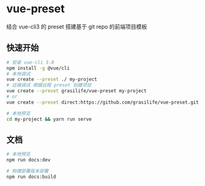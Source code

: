# vue-preset
结合 vue-cli3 的 preset 搭建基于 git repo 的前端项目模板

## 快速开始

```bash
# 安装 vue-cli 3.0
npm install -g @vue/cli
# 本地调试
vue create --preset ./ my-project
# 远端调试 根据远程 preset 创建项目
vue create --preset grasilife/vue-preset my-project
# or
vue create --preset direct:https://github.com/grasilife/vue-preset.git my-project --clone

# 本地预览
cd my-project && yarn run serve

```

## 文档
```bash
# 本地预览
npm run docs:dev

# 构建部署版本部署
npm run docs:build
```
